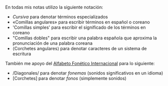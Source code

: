 En todas mis notas utilizo la siguiente notación:

- *Cursiva* para denotar términos especializados
- «Comillas angulares» para escribir términos en español o coreano
- 'Comillas simples' para escribir el significado de los términos en coreano
- "Comillas dobles" para escribir una palabra española que aproxima la pronunciación de una palabra coreana
- ⟨Corchetes angulares⟩ para denotar caracteres de un sistema de escritura

También me apoyo del [Alfabeto Fonético Internacional](https://es.wikipedia.org/wiki/Alfabeto_Fon%C3%A9tico_Internacional) para lo siguiente:

- /Diagonales/ para denotar *fonemas* (sonidos significativos en un idioma)
- [Corchetes] para denotar *fonos* (simplemente sonidos)